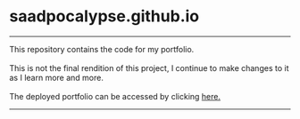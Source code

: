# saadpocalypse.github.io

<hr>

This repository contains the code for my portfolio.<br><br>
This is not the final rendition of this project, I continue to make changes to it as I learn more and more. <br><br>
The deployed portfolio can be accessed by clicking [here.](https://saadpocalypse.github.io)

<hr>
